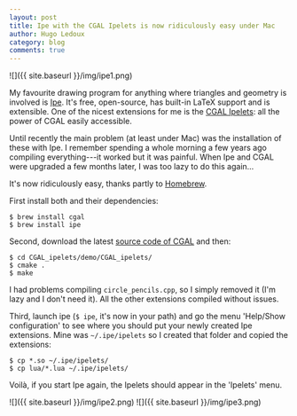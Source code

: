 ```yaml
---
layout: post
title: Ipe with the CGAL Ipelets is now ridiculously easy under Mac
author: Hugo Ledoux
category: blog
comments: true
---
```


![]({{ site.baseurl }}/img/ipe1.png)

My favourite drawing program for anything where triangles and geometry is involved is [Ipe](http://ipe7.sourceforge.net).
It's free, open-source, has built-in LaTeX support and is extensible.
One of the nicest extensions for me is the [CGAL Ipelets](http://doc.cgal.org/latest/CGAL_ipelets/index.html): all the power of CGAL easily accessible.

Until recently the main problem (at least under Mac) was the installation of these with Ipe.
I remember spending a whole morning a few years ago compiling everything---it worked but it was painful.
When Ipe and CGAL were upgraded a few months later, I was too lazy to do this again...

It's now ridiculously easy, thanks partly to [Homebrew](http://brew.sh).

First install both and their dependencies:

    $ brew install cgal
    $ brew install ipe

Second, download the latest [source code of CGAL](http://www.cgal.org/download.html) and then:

    $ cd CGAL_ipelets/demo/CGAL_ipelets/
    $ cmake .
    $ make

I had problems compiling `circle_pencils.cpp`, so I simply removed it (I'm lazy and I don't need it). 
All the other extensions compiled without issues.

Third, launch ipe (`$ ipe`, it's now in your path) and go the menu 'Help/Show configuration' to see where you should put your newly created Ipe extensions.
Mine was `~/.ipe/ipelets` so I created that folder and copied the extensions:

    $ cp *.so ~/.ipe/ipelets/
    $ cp lua/*.lua ~/.ipe/ipelets/

Voilà, if you start Ipe again, the Ipelets should appear in the 'Ipelets' menu.

![]({{ site.baseurl }}/img/ipe2.png)
![]({{ site.baseurl }}/img/ipe3.png)
